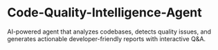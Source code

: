 # Code-Quality-Intelligence-Agent
AI-powered agent that analyzes codebases, detects quality issues, and generates actionable developer-friendly reports with interactive Q&amp;A.
